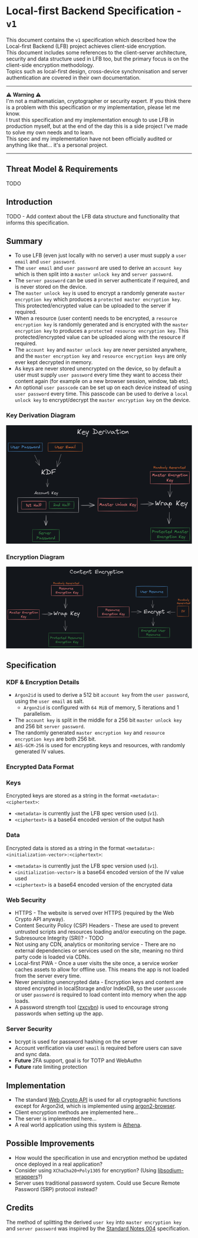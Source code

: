 # Local-first Backend Specification - `v1`
This document contains the `v1` specification which described how the Local-first Backend (LFB) project achieves client-side encryption.  
This document includes some references to the client-server architecture, security and data structure used in LFB too, but the primary focus is on the client-side encryption methodology.  
Topics such as local-first design, cross-device synchronisation and server authentication are covered in their own documentation.

---

⚠️ **Warning** ⚠️  
I'm not a mathematician, cryptographer or security expert. If you think there is a problem with this specification or my implementation, please let me know.  
I trust this specification and my implementation enough to use LFB in production myself, but at the end of the
day this is a side project I've made to solve my own needs and to learn.  
This spec and my implementation have not been officially audited or anything like that... it's a personal project.

---

## Threat Model & Requirements
TODO

## Introduction
TODO - Add context about the LFB data structure and functionality that informs this specification.

## Summary
- To use LFB (even just locally with no server) a user must supply a `user email` and `user password`.  
- The `user email` and `user password` are used to derive an `account key` which is then split into a `master unlock key` and `server password`.  
- The `server password` can be used in server authenticate if required, and is never stored on the device.
- The `master unlock key` is used to encrypt a randomly generate `master encryption key` which produces a `protected master encryption key`. This protected/encrypted value can be uploaded to the server if required.
- When a resource (user content) needs to be encrypted, a `resource encryption key` is randomly generated and is encrypted with the `master encryption key` to produces a `protected resource encryption key`. This protected/encrypted value can be uploaded along with the resource if required.
- The `account key` and `master unlock key` are never persisted anywhere, and the `master encryption key` and `resource encryption keys` are only ever kept decrypted in memory.
- As keys are never stored unencrypted on the device, so by default a user must supply `user password` every time they want to access their content again (for example on a new browser session, window, tab etc).
- An optional `user passcode` can be set up on each device instead of using `user password` every time. This passcode can be used to derive a `local unlock key` to encrypt/decrypt the `master encryption key` on the device.

### Key Derivation Diagram
![A high-level diagram of the KDF system.](./diagrams/key-derivation.png)

### Encryption Diagram
![A high-level diagram of the encryption system.](./diagrams/encryption.png)

## Specification

### KDF & Encryption Details
- `Argon2id` is used to derive a 512 bit `account key` from the `user password`, using the `user email` as salt.
  - `Argon2id` is configured with `64 MiB` of memory, 5 iterations and 1 parallelism.
- The `account key` is split in the middle for a 256 bit `master unlock key` and 256 bit `server password`.
- The randomly generated `master encryption key` and `resource encryption keys` are both 256 bit.
- `AES-GCM-256` is used for encrypting keys and resources, with randomly generated IV values.

### Encrypted Data Format

### Keys
Encrypted keys are stored as a string in the format `<metadata>:<ciphertext>`:
- `<metadata>` is currently just the LFB spec version used (`v1`).
- `<ciphertext>` is a base64 encoded version of the output hash

### Data
Encrypted data is stored as a string in the format `<metadata>:<initialization-vector>:<ciphertext>`:
- `<metadata>` is currently just the LFB spec version used (`v1`).
- `<initialization-vector>` is a base64 encoded version of the IV value used
- `<ciphertext>` is a base64 encoded version of the encrypted data

### Web Security
- HTTPS - The website is served over HTTPS (required by the Web Crypto API anyway).
- Content Security Policy (CSP) Headers - These are used to prevent untrusted scripts and resources loading and/or executing on the page.
- Subresource Integrity (SRI)? - TODO
- Not using any CDN, analytics or monitoring service - There are no external dependencies or services used on the site, meaning no third party code is loaded via CDNs.
- Local-first PWA - Once a user visits the site once, a service worker caches assets to allow for offline use. This means the app is not loaded from the server every time. 
- Never persisting unencrypted data - Encryption keys and content are stored encrypted in localStorage and/or IndexDB, so the user `passcode` or user `password` is required to load content into memory when the app loads.
- A password strength tool ([zxcvbn](https://www.npmjs.com/package/zxcvbn)) is used to encourage strong passwords when setting up the app.

### Server Security
- bcrypt is used for password hashing on the server
- Account verification via user `email` is required before users can save and sync data. 
- **Future** 2FA support, goal is for TOTP and WebAuthn
- **Future** rate limiting protection

## Implementation
- The standard [Web Crypto API](https://developer.mozilla.org/en-US/docs/Web/API/Web_Crypto_API) is used for all cryptographic functions except for Argon2id, which is implemented using [argon2-browser](https://www.npmjs.com/package/argon2-browser).
- Client encryption methods are implemented here...
- The server is implemented here...
- A real world application using this system is [Athena](https://github.com/ben-ryder/athena).

## Possible Improvements
- How would the specification in use and encryption method be updated once deployed in a real application?
- Consider using `XChaCha20+Poly1305` for encryption? (Using [libsodium-wrappers](https://www.npmjs.com/package/libsodium-wrappers)?)
- Server uses traditional password system. Could use Secure Remote Password (SRP) protocol instead?

## Credits
The method of splitting the derived `user key` into `master encryption key` and `server password` was inspired by the [Standard Notes 004](https://github.com/standardnotes/snjs/blob/main/packages/snjs/specification.md) specification.
